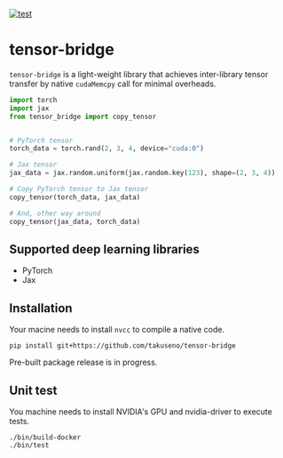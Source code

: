 [![test](https://github.com/takuseno/tensor-bridge/actions/workflows/test.yaml/badge.svg)](https://github.com/takuseno/tensor-bridge/actions/workflows/test.yaml)

# tensor-bridge
`tensor-bridge` is a light-weight library that achieves inter-library tensor transfer by native `cudaMemcpy` call for minimal overheads.

```py
import torch
import jax
from tensor_bridge import copy_tensor


# PyTorch tensor
torch_data = torch.rand(2, 3, 4, device="cuda:0")

# Jax tensor
jax_data = jax.random.uniform(jax.random.key(123), shape=(2, 3, 4))

# Copy PyTorch tensor to Jax tensor
copy_tensor(torch_data, jax_data)

# And, other way around
copy_tensor(jax_data, torch_data)
```

## Supported deep learning libraries
- PyTorch
- Jax


## Installation
Your macine needs to install `nvcc` to compile a native code.
```
pip install git+https://github.com/takuseno/tensor-bridge
```
Pre-built package release is in progress.


## Unit test
You machine needs to install NVIDIA's GPU and nvidia-driver to execute tests.
```
./bin/build-docker
./bin/test
```
